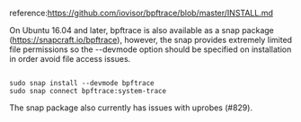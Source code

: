 
reference:https://github.com/iovisor/bpftrace/blob/master/INSTALL.md



On Ubuntu 16.04 and later, bpftrace is also available as a snap package (https://snapcraft.io/bpftrace), however, the snap provides extremely limited file permissions so the --devmode option should be specified on installation in order avoid file access issues.
```shell

sudo snap install --devmode bpftrace
sudo snap connect bpftrace:system-trace

```

The snap package also currently has issues with uprobes (#829).
